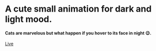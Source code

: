 # A cute small animation for dark and light mood. 
#### Cats are marvelous  but what happen if you hover to its face in night 😉.

[Live](https://tamana543.github.io/Cat-Day-night/)
